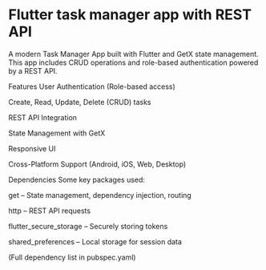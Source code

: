 # Flutter task manager app with REST API

A modern Task Manager App built with Flutter and GetX state management. This app includes CRUD operations and role-based authentication powered by a REST API.

Features
User Authentication (Role-based access)

Create, Read, Update, Delete (CRUD) tasks

REST API Integration

State Management with GetX

Responsive UI

Cross-Platform Support (Android, iOS, Web, Desktop)

Dependencies
Some key packages used:

get – State management, dependency injection, routing

http – REST API requests

flutter_secure_storage – Securely storing tokens

shared_preferences – Local storage for session data

(Full dependency list in pubspec.yaml)

